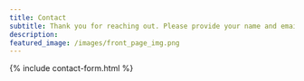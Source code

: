 ```yaml
---
title: Contact
subtitle: Thank you for reaching out. Please provide your name and email address, and I will respond to you as soon as possible.
description: 
featured_image: /images/front_page_img.png
---
```


{% include contact-form.html %}


